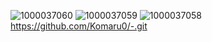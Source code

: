 ![1000037060](https://github.com/Komaru0/-/assets/167030328/ed7f24de-a7d0-49d8-978c-fd58a3b3a142)
![1000037059](https://github.com/Komaru0/-/assets/167030328/4ec4759e-f710-4c28-b51f-84a02537248c)
![1000037058](https://github.com/Komaru0/-/assets/167030328/ab794efc-b0c6-453b-833c-290cc0ab8d05)
https://github.com/Komaru0/-.git
